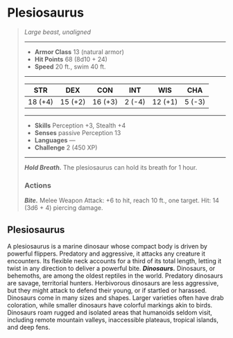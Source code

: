 # Plesiosaurus
>*Large beast, unaligned*
>___
>- **Armor Class** 13 (natural armor)
>- **Hit Points** 68 (8d10 + 24)
>- **Speed** 20 ft., swim 40 ft.
>___
>|STR|DEX|CON|INT|WIS|CHA|
>|:---:|:---:|:---:|:---:|:---:|:---:|
>|18 (+4)|15 (+2)|16 (+3)|2 (-4)|12 (+1)|5 (-3)|
>___
>- **Skills** Perception +3, Stealth +4
>- **Senses** passive Perception 13
>- **Languages** —
>- **Challenge** 2 (450 XP)
>___
>***Hold Breath.*** The plesiosaurus can hold its breath for 1 hour.  
>
>### Actions
>***Bite.*** Melee Weapon Attack: +6 to hit, reach 10 ft., one target. Hit: 14 (3d6 + 4) piercing damage.
## Plesiosaurus
A plesiosaurus is a marine dinosaur whose compact body is driven by powerful flippers. Predatory and aggressive, it attacks any creature it encounters. Its flexible neck accounts for a third of its total length, letting it twist in any direction to deliver a powerful bite.
***Dinosaurs.*** Dinosaurs, or behemoths, are among the oldest reptiles in the world. Predatory dinosaurs are savage, territorial hunters. Herbivorous dinosaurs are less aggressive, but they might attack to defend their young, or if startled or harassed.
Dinosaurs come in many sizes and shapes. Larger varieties often have drab coloration, while smaller dinosaurs have colorful markings akin to birds. Dinosaurs roam rugged and isolated areas that humanoids seldom visit, including remote mountain valleys, inaccessible plateaus, tropical islands, and deep fens.